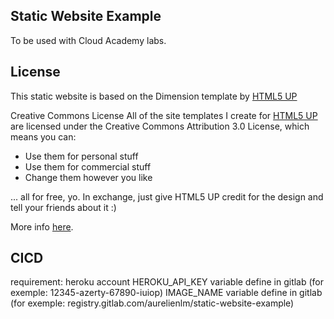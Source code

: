 Static Website Example
----------------------

To be used with Cloud Academy labs.


License
----------------------

This static website is based on the Dimension template by [HTML5 UP](https://html5up.net/)

Creative Commons License
All of the site templates I create for [HTML5 UP](https://html5up.net/) are licensed under the Creative Commons Attribution 3.0 License, which means you can:
 - Use them for personal stuff
 - Use them for commercial stuff
 - Change them however you like


... all for free, yo. In exchange, just give HTML5 UP credit for the design and tell your friends about it :)

More info [here](https://html5up.net/license).

CICD
----------------------
requirement:
heroku account
HEROKU_API_KEY variable define in gitlab (for exemple: 12345-azerty-67890-iuiop)
IMAGE_NAME variable define in gitlab (for exemple: registry.gitlab.com/aurelienlm/static-website-example)
